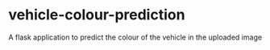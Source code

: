 # vehicle-colour-prediction
A flask application to predict the colour of the vehicle in the uploaded image

